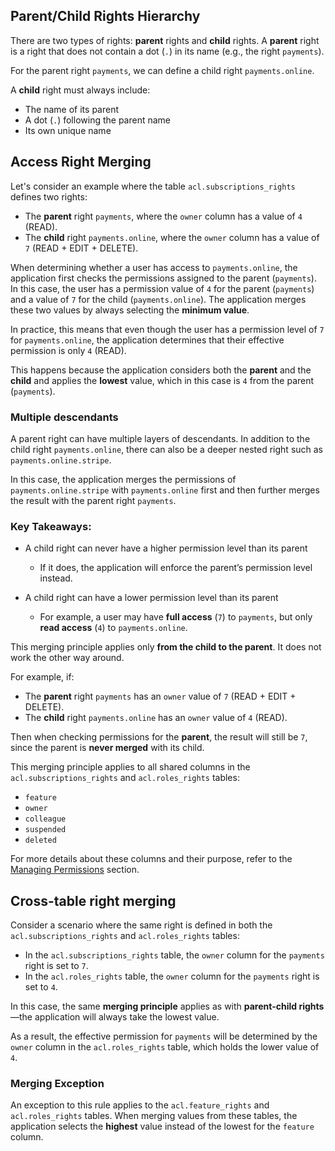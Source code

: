 ## Parent/Child Rights Hierarchy

There are two types of rights: **parent** rights and **child** rights. A **parent** right is a right that does not contain a dot (`.`) in its name (e.g., the right `payments`).

For the parent right `payments`, we can define a child right `payments.online`.

A **child** right must always include:

- The name of its parent
- A dot (`.`) following the parent name
- Its own unique name



## Access Right Merging

Let's consider an example where the table `acl.subscriptions_rights` defines two rights:

- The **parent** right `payments`, where the `owner` column has a value of `4` (READ).
- The **child** right `payments.online`, where the `owner` column has a value of `7` (READ + EDIT + DELETE).

When determining whether a user has access to `payments.online`, the application first checks the permissions assigned to the parent (`payments`). In this case, the user has a permission value of `4` for the parent (`payments`) and a value of `7` for the child (`payments.online`).
The application merges these two values by always selecting the **minimum value**.

In practice, this means that even though the user has a permission level of `7` for `payments.online`, the application determines that their effective permission is only `4` (READ).

This happens because the application considers both the **parent** and the **child** and applies the **lowest** value, which in this case is `4` from the parent (`payments`).



### Multiple descendants

A parent right can have multiple layers of descendants. In addition to the child right `payments.online`, there can also be a deeper nested right such as `payments.online.stripe`.

In this case, the application merges the permissions of `payments.online.stripe` with `payments.online` first and then further merges the result with the parent right `payments`.



### Key Takeaways:

- A child right can never have a higher permission level than its parent
  - If it does, the application will enforce the parent’s permission level instead.
  
- A child right can have a lower permission level than its parent
  - For example, a user may have **full access** (`7`) to `payments`, but only **read access** (`4`) to `payments.online`.
  
    

This merging principle applies only **from the child to the parent**. It does not work the other way around.

For example, if:

- The **parent** right `payments` has an `owner` value of `7` (READ + EDIT + DELETE).
- The **child** right `payments.online` has an `owner` value of `4` (READ).

Then when checking permissions for the **parent**, the result will still be `7`, since the parent is **never merged** with its child.

This merging principle applies to all shared columns in the `acl.subscriptions_rights` and `acl.roles_rights` tables:

- `feature`
- `owner`
- `colleague`
- `suspended`
- `deleted`

For more details about these columns and their purpose, refer to the [Managing Permissions](managing-permissions.md) section.



## Cross-table right merging

Consider a scenario where the same right is defined in both the `acl.subscriptions_rights` and `acl.roles_rights` tables:

- In the `acl.subscriptions_rights` table, the `owner` column for the `payments` right is set to `7`.
- In the `acl.roles_rights` table, the `owner` column for the `payments` right is set to `4`.

In this case, the same **merging principle** applies as with **parent-child rights**—the application will always take the lowest value.

As a result, the effective permission for `payments` will be determined by the `owner` column in the `acl.roles_rights` table, which holds the lower value of `4`.



### Merging Exception

An exception to this rule applies to the `acl.feature_rights` and `acl.roles_rights` tables. When merging values from these tables, the application selects the **highest** value instead of the lowest for the `feature` column.





